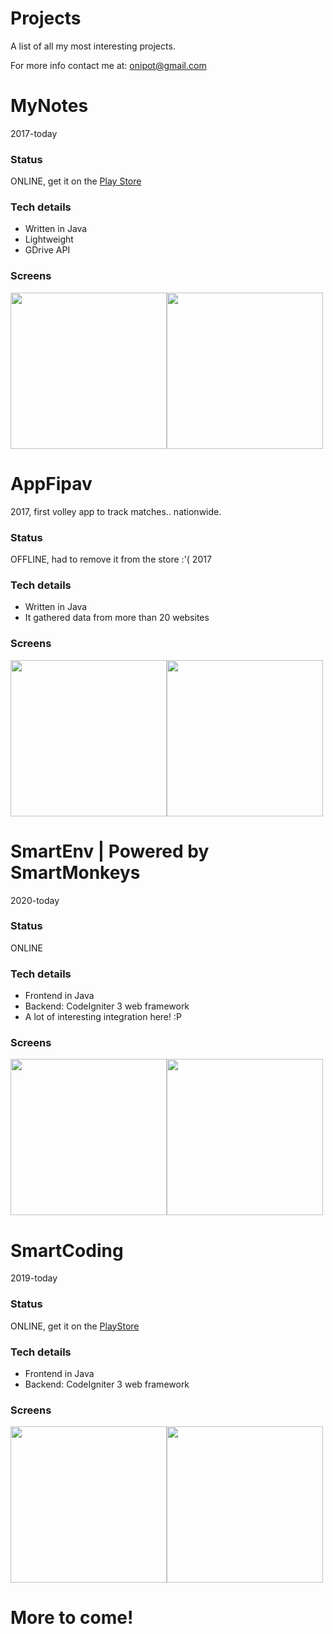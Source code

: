 # Projects
A list of all my most interesting projects.

For more info contact me at: [onipot@gmail.com](mailto:onipot.contact@gmail.com)
# MyNotes
2017-today
### Status
ONLINE, get it on the [Play Store](https://play.google.com/store/apps/details?id=com.masc_inc.mynotes&hl=en)

### Tech details
- Written in Java
- Lightweight
- GDrive API
### Screens
<img src="https://github.com/onipot/Projects/raw/master/MyNotes/backup_fin.png" width="250"><img src="https://github.com/onipot/Projects/blob/master/MyNotes/home_fin.png" width="250">

# AppFipav
2017, first volley app to track matches.. nationwide.
### Status
OFFLINE, had to remove it from the store :'(
2017
### Tech details
- Written in Java
- It gathered data from more than 20 websites
### Screens
<img src="https://github.com/onipot/Projects/blob/master/AppFipav/Screenshot_20170524-194347.png" width="250"><img src="https://github.com/onipot/Projects/blob/master/AppFipav/Screenshot_20170524-194413.png" width="250">

# SmartEnv | Powered by SmartMonkeys
2020-today
### Status
ONLINE
### Tech details
- Frontend in Java
- Backend: CodeIgniter 3 web framework
- A lot of interesting integration here! :P
### Screens
<img src="https://github.com/onipot/Projects/blob/master/SmartEnv/intro%201.png" width="250"><img src="https://github.com/onipot/Projects/blob/master/SmartEnv/miei%20terreni%20GRIGLIA.png" width="250">

# SmartCoding
2019-today
### Status
ONLINE, get it on the [PlayStore](https://play.google.com/store/apps/details?id=com.mascit.smartcoding&hl=en)
### Tech details
- Frontend in Java
- Backend: CodeIgniter 3 web framework
### Screens
<img src="https://github.com/onipot/Projects/blob/master/SmartCoding/first.png" width="250"><img src="https://github.com/onipot/Projects/blob/master/SmartCoding/third.png" width="250">
# More to come!
